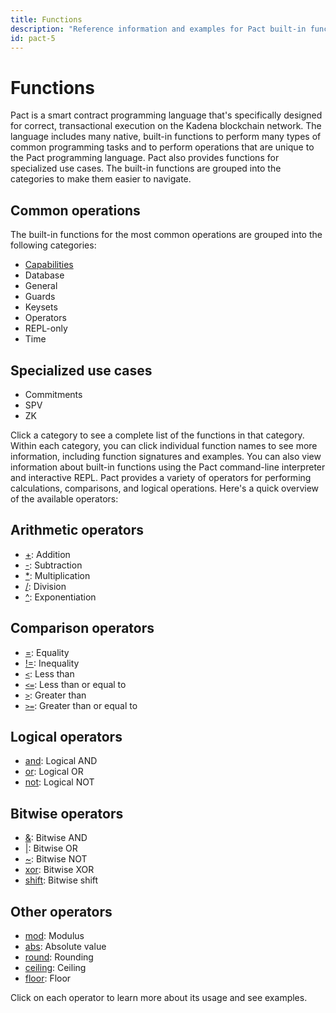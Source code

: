 ```yaml
---
title: Functions
description: "Reference information and examples for Pact built-in functions."
id: pact-5
---
```


# Functions

Pact is a smart contract programming language that's specifically designed for correct, transactional execution on the Kadena blockchain network. 
The language includes many native, built-in functions to perform many types of common programming tasks and to perform operations that are unique to the Pact programming language.
Pact also provides functions for specialized use cases. 
The built-in functions are grouped into the categories to make them easier to navigate.

## Common operations

The built-in functions for the most common operations are grouped into the following categories:

- [Capabilities](/pact-5/Capabilities/0-capability)
- Database
- General
- Guards
- Keysets
- Operators
- REPL-only
- Time

## Specialized use cases

- Commitments
- SPV
- ZK

Click a category to see a complete list of the functions in that category.
Within each category, you can click individual function names to see more information, including function signatures and examples.
You can also view information about built-in functions using the Pact command-line interpreter and interactive REPL.
Pact provides a variety of operators for performing calculations, comparisons, and logical operations. Here's a quick overview of the available operators:

## Arithmetic operators

- [+](operators/addition.md): Addition
- [-](operators/subtraction.md): Subtraction
- [*](operators/multiplication.md): Multiplication
- [/](operators/division.md): Division
- [^](operators/exponentiation.md): Exponentiation

## Comparison operators

- [=](operators/equality.md): Equality
- [!=](operators/inequality.md): Inequality
- [`<`](operators/less-than.md): Less than
- [`<=`](operators/less-than-or-equal.md): Less than or equal to
- [`>`](operators/greater-than.md): Greater than
- [`>=`](operators/greater-than-or-equal.md): Greater than or equal to

## Logical operators

- [and](operators/and.md): Logical AND
- [or](operators/or.md): Logical OR
- [not](operators/not.md): Logical NOT

## Bitwise operators
- [&](operators/bitwise-and.md): Bitwise AND
- [|](operators/bitwise-or.md): Bitwise OR
- [~](operators/bitwise-not.md): Bitwise NOT
- [xor](operators/bitwise-xor.md): Bitwise XOR
- [shift](operators/shift.md): Bitwise shift

## Other operators

- [mod](operators/modulus.md): Modulus
- [abs](operators/absolute-value.md): Absolute value
- [round](operators/round.md): Rounding
- [ceiling](operators/ceiling.md): Ceiling
- [floor](operators/floor.md): Floor

Click on each operator to learn more about its usage and see examples.